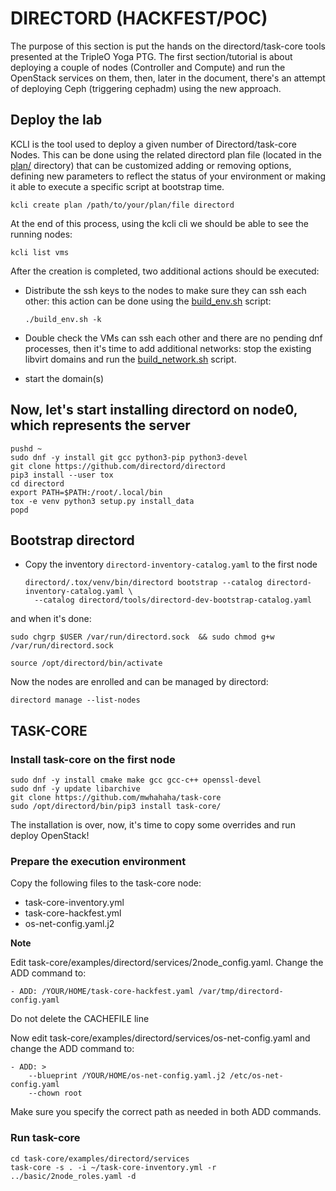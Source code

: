 DIRECTORD (HACKFEST/POC)
========================

The purpose of this section is put the hands on the directord/task-core tools presented at the TripleO Yoga PTG.
The first section/tutorial is about deploying a couple of nodes (Controller and Compute) and run the OpenStack
services on them, then, later in the document, there's an attempt of deploying Ceph (triggering cephadm) using
the new approach.

## Deploy the lab


KCLI is the tool used to deploy a given number of Directord/task-core Nodes. This can be done using the related
directord plan file (located in the [plan/](https://github.com/fmount/tripleo-xena/tree/master/cephadm_deploy/directord/plan/)
directory) that can be customized adding or removing options, defining new parameters to reflect
the status of your environment or making it able to execute a specific script at bootstrap time.

    kcli create plan /path/to/your/plan/file directord

At the end of this process, using the kcli cli we should be able to see the running nodes:

    kcli list vms

After the creation is completed, two additional actions should be executed:

* Distribute the ssh keys to the nodes to make sure they can ssh each other: this action can be done using the
  [build_env.sh](https://github.com/fmount/tripleo-xena/tree/master/cephadm_deploy/build_env.sh) script:

    ```
    ./build_env.sh -k
    ```


* Double check the VMs can ssh each other and there are no pending dnf processes, then it's time to add additional
  networks: stop the existing libvirt domains and run the [build_network.sh](https://github.com/fmount/tripleo-xena/tree/master/cephadm_deploy/directord/build_network.sh) script.

* start the domain(s)


## Now, let's start installing directord on node0, which represents the server

    pushd ~
    sudo dnf -y install git gcc python3-pip python3-devel
    git clone https://github.com/directord/directord
    pip3 install --user tox
    cd directord
    export PATH=$PATH:/root/.local/bin
    tox -e venv python3 setup.py install_data
    popd


## Bootstrap directord

* Copy the inventory `directord-inventory-catalog.yaml` to the first node

    ```
    directord/.tox/venv/bin/directord bootstrap --catalog directord-inventory-catalog.yaml \
      --catalog directord/tools/directord-dev-bootstrap-catalog.yaml
    ```


and when it's done:

    sudo chgrp $USER /var/run/directord.sock  && sudo chmod g+w /var/run/directord.sock

    source /opt/directord/bin/activate

Now the nodes are enrolled and can be managed by directord:

    directord manage --list-nodes


## TASK-CORE

### Install task-core on the first node

    sudo dnf -y install cmake make gcc gcc-c++ openssl-devel
    sudo dnf -y update libarchive
    git clone https://github.com/mwhahaha/task-core
    sudo /opt/directord/bin/pip3 install task-core/


The installation is over, now, it's time to copy some overrides and run deploy OpenStack!

### Prepare the execution environment

Copy the following files to the task-core node:

* task-core-inventory.yml
* task-core-hackfest.yml
* os-net-config.yaml.j2

**Note**

Edit task-core/examples/directord/services/2node_config.yaml. Change the ADD command to:

    - ADD: /YOUR/HOME/task-core-hackfest.yaml /var/tmp/directord-config.yaml

Do not delete the CACHEFILE line

Now edit task-core/examples/directord/services/os-net-config.yaml and change the ADD command to:

    - ADD: >
        --blueprint /YOUR/HOME/os-net-config.yaml.j2 /etc/os-net-config.yaml
        --chown root

Make sure you specify the correct path as needed in both ADD commands.

### Run task-core

    cd task-core/examples/directord/services
    task-core -s . -i ~/task-core-inventory.yml -r ../basic/2node_roles.yaml -d
